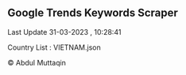 

## Google Trends Keywords Scraper 
 
Last Update 31-03-2023 , 10:28:41

Country List :
VIETNAM.json



© Abdul Muttaqin 
